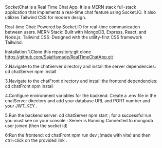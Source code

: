 SocketChat is a Real Time Chat App.
It is a MERN stack full-stack application that implements a real-time chat feature using Socket.IO. It also utilizes Tailwind CSS for modern design.


Real-time Chat: Powered by Socket.IO for real-time communication between users.
MERN Stack: Built with MongoDB, Express, React, and Node.js.
Tailwind CSS: Designed with the utility-first CSS framework Tailwind.



Installation
1.Clone this repository:git clone https://github.com/SajaHamade/RealTimeChatApp.git

2.Navigate to the chatServer directory and install the server dependencies:
cd chatServer
npm install

3.Navigate to the chatFront directory and install the frontend dependencies:
cd chatFront
npm install


4.Configure environment variables for the backend:
Create a .env file in the chatServer directory and add your database URL and PORT number and your JWT_KEY .

5.Run the backend server:
cd chatServer
npm start ;
for a successful run you must see on your console  : 
Server is Running
Connected to mongodb
user joined (then the socket id)


6:Run the frontend:
cd chatFront
npm run dev ;(made with vite)
and then ctrl+click on the provided link .
